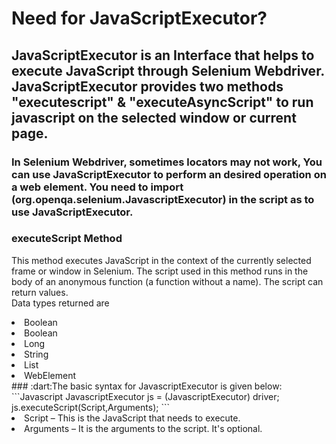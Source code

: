 # Need for JavaScriptExecutor? 

## JavaScriptExecutor is an Interface that helps to execute JavaScript through Selenium Webdriver. JavaScriptExecutor provides two methods "executescript" & "executeAsyncScript" to run javascript on the selected window or current page.
### In Selenium Webdriver, sometimes locators may not work, You can use JavaScriptExecutor to perform an desired operation on a web element. You need to import (org.openqa.selenium.JavascriptExecutor) in the script as to use JavaScriptExecutor. 
### executeScript Method <br>
This method executes JavaScript in the context of the currently selected frame or window in Selenium. The script used in this method runs in the body of an anonymous function (a function without a name). The script can return values. <br>
Data types returned are<br>  
<li>Boolean</li> <li>Boolean</li> <li>Long</li> <li>String</li><li>List</li><li>WebElement</li>
### :dart:The basic syntax for JavascriptExecutor is given below: <br> 
```Javascript
JavascriptExecutor js = (JavascriptExecutor) driver;  
js.executeScript(Script,Arguments);
```
<li>Script – This is the JavaScript that needs to execute.</li>
<li>Arguments – It is the arguments to the script. It's optional.</li>


